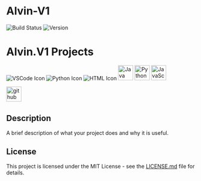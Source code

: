 # Alvin-V1
![Build Status](https://img.shields.io/badge/build-passing-green)
![Version](https://img.shields.io/badge/version-1.0.0-blue)

# Alvin.V1 Projects

![VSCode Icon](https://img.icons8.com/color/48/000000/visual-studio-code-2019.png)
![Python Icon](https://img.icons8.com/color/48/000000/python.png)
![HTML Icon](https://img.icons8.com/color/48/000000/html-5.png)
<img src="https://img.icons8.com/color/48/000000/java-coffee-cup-logo.png" alt="Java" width="40" height="40"/> 
<img src="https://img.icons8.com/color/48/000000/python.png" alt="Python" width="40" height="40"/>
<img src="https://img.icons8.com/color/48/000000/javascript.png" alt="JavaScript" width="40" height="40"/>


 <img src="https://cdn.jsdelivr.net/gh/devicons/devicon/icons/github/github-original.svg" height="40" alt="github logo"  />
  <img width="12" />

## Description
A brief description of what your project does and why it is useful.


## License
This project is licensed under the MIT License - see the [LICENSE.md](LICENSE.md) file for details.
